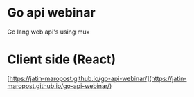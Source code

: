 # Go api webinar
Go lang web api's using mux

# Client side (React)
[https://jatin-maropost.github.io/go-api-webinar/](https://jatin-maropost.github.io/go-api-webinar/)
